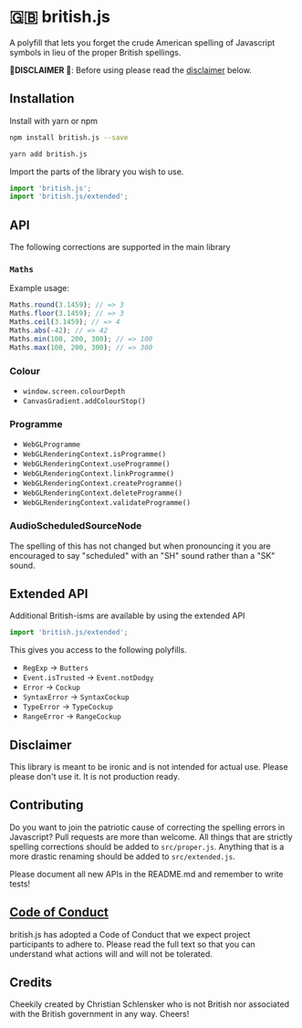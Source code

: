 # 🇬🇧 british.js

A polyfill that lets you forget the crude American spelling of Javascript symbols in lieu of
the proper British spellings.

**💂‍DISCLAIMER 💂‍**: Before using please read the [disclaimer](#disclaimer) below.

## Installation

Install with yarn or npm

```bash
npm install british.js --save
```

```bash
yarn add british.js
```

Import the parts of the library you wish to use.

```javascript
import 'british.js';
import 'british.js/extended';
```

## API

The following corrections are supported in the main library

### `Maths`

Example usage:

```javascript
Maths.round(3.1459); // => 3
Maths.floor(3.1459); // => 3
Maths.ceil(3.1459); // => 4
Maths.abs(-42); // => 42
Maths.min(100, 200, 300); // => 100
Maths.max(100, 200, 300); // => 300
```

### Colour

- `window.screen.colourDepth`
- `CanvasGradient.addColourStop()`

### Programme

- `WebGLProgramme`
- `WebGLRenderingContext.isProgramme()`
- `WebGLRenderingContext.useProgramme()`
- `WebGLRenderingContext.linkProgramme()`
- `WebGLRenderingContext.createProgramme()`
- `WebGLRenderingContext.deleteProgramme()`
- `WebGLRenderingContext.validateProgramme()`

### AudioScheduledSourceNode

The spelling of this has not changed but when pronouncing it you are encouraged to say "scheduled"
with an "SH" sound rather than a "SK" sound.

## Extended API

Additional British-isms are available by using the extended API

```javascript
import 'british.js/extended';
```

This gives you access to the following polyfills.

- `RegExp` -> `Butters`
- `Event.isTrusted` -> `Event.notDodgy`
- `Error` -> `Cockup`
- `SyntaxError` -> `SyntaxCockup`
- `TypeError` -> `TypeCockup`
- `RangeError` -> `RangeCockup`

## Disclaimer

This library is meant to be ironic and is not intended for actual use. Please please
don't use it. It is not production ready.

## Contributing

Do you want to join the patriotic cause of correcting the spelling errors in Javascript? Pull
requests are more than welcome.
All things that are strictly spelling corrections should be added to `src/proper.js`.
Anything that is a more drastic renaming should be added to `src/extended.js`.

Please document all new APIs in the README.md and remember to write tests!

## [Code of Conduct](http://todogroup.org/opencodeofconduct/)

british.js has adopted a Code of Conduct that we expect project participants
to adhere to. Please read the full text so that you can understand what
actions will and will not be tolerated.

## Credits

Cheekily created by Christian Schlensker who is not British nor associated with the
British government in any way. Cheers!
